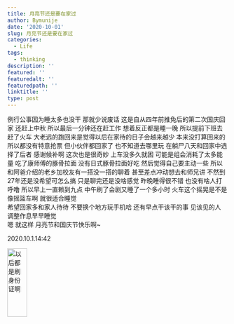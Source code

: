 ```yaml
---
title: 月亮节还是要在家过
author: Bymunije
date: '2020-10-01'
slug: 月亮节还是要在家过
categories:
  - Life
tags:
  - thinking
description: ''
featured: ''
featuredalt: ''
featuredpath: ''
linktitle: ''
type: post
---
```


例行公事因为睡太多也没干  那就少说废话  这是自从四年前推免后的第二次国庆回家  还赶上中秋  所以最后一分钟还在赶工作 想着反正都是睡一晚 所以提前下班去赶了火车 大老远的跑回来是觉得以后在家待的日子会越来越少 本来没打算回来的  所以都没有特意抢票 但小伙伴都回家了 也不知道去哪里玩 在躺尸八天和回家中选择了后者  感谢候补啊  这次也是很奇妙 上车没多久就困  可能是组会消耗了太多能量 吃了康师傅的豚骨拉面 没有日式豚骨拉面好吃 然后觉得自己要主动一些 所以和阿爸介绍的老乡加校友有一搭没一搭的聊着  甚至差点冲动想去和师兄讲  不然到27年还是没希望可怎么搞  只是聊完还是没啥感觉 昨晚睡得很不错  也没有啥人打呼噜 所以早上一直赖到九点  中午刷了会剧又睡了一个多小时 火车这个摇晃是不是像摇篮车啊  就很适合睡觉  
希望回家多和家人待待  不要换个地方玩手机哈  还有早点干该干的事  见该见的人  调整作息早早睡觉  
嗯  就这样  月亮节和国庆节快乐啊~

2020.10.1.14:42

<img src="/blog/2020-10-01-月亮节还是要在家过_files/没有火车票了.jpg" alt="以后都是刷身份证啊" width="30%" height="20%"/>